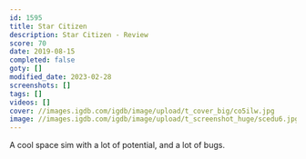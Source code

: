 ```yaml
---
id: 1595
title: Star Citizen
description: Star Citizen - Review
score: 70
date: 2019-08-15
completed: false
goty: []
modified_date: 2023-02-28
screenshots: []
tags: []
videos: []
cover: //images.igdb.com/igdb/image/upload/t_cover_big/co5ilw.jpg
image: //images.igdb.com/igdb/image/upload/t_screenshot_huge/scedu6.jpg
---
```

A cool space sim with a lot of potential, and a lot of bugs.